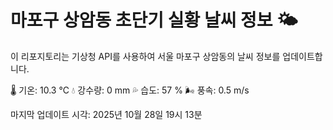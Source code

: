 
# 마포구 상암동 초단기 실황 날씨 정보 🌤️

이 리포지토리는 기상청 API를 사용하여 서울 마포구 상암동의 날씨 정보를 업데이트합니다. 

🌡️ 기온: 10.3 ℃
💧 강수량: 0 mm
💦 습도: 57 %
🌬️ 풍속: 0.5 m/s

마지막 업데이트 시각: 2025년 10월 28일 19시 13분    
